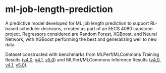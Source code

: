 # ml-job-length-prediction
A predictive model developed for ML job length prediction to support RL-based scheduler decisions, created as part of an EECS 4080 capstone project. Regressors considered are Random Forest, XGBoost, and Neural Network, with XGBoost performing the best and generalizing well to new data.

Dataset constructed with benchmarks from MLPerf/MLCommons Training Results ([v4.0](https://github.com/mlcommons/training_results_v4.0/tree/main/NVIDIA), [v4.1](https://github.com/mlcommons/training_results_v4.1/tree/main/NVIDIA), [v5.0](https://github.com/mlcommons/training_results_v5.0/tree/main/NVIDIA)) and MLPerf/MLCommons Inference Results ([v4.0](https://github.com/mlcommons/inference_results_v4.0/tree/main/closed/NVIDIA), [v4.1](https://github.com/mlcommons/inference_results_v4.1/tree/main/closed/NVIDIA), [v5.0](https://github.com/mlcommons/inference_results_v5.0/tree/main/closed/NVIDIA)).
